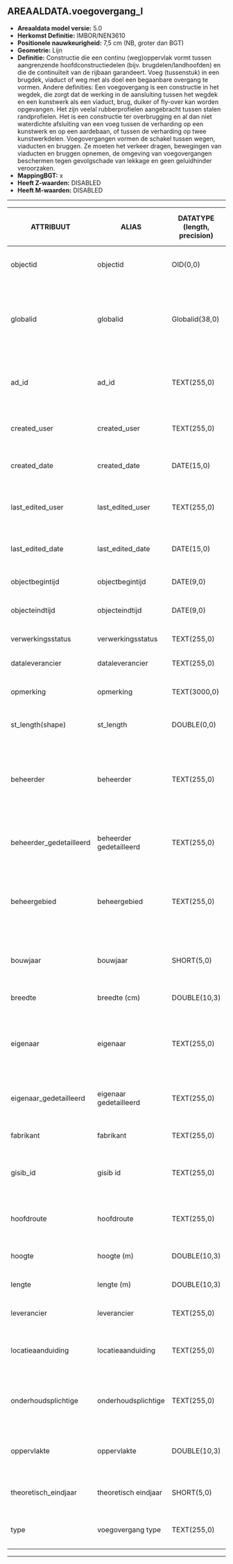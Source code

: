 ﻿## AREAALDATA.voegovergang_l

* __Areaaldata model versie:__ 5.0
* __Herkomst Definitie:__ IMBOR/NEN3610
* __Positionele nauwkeurigheid:__ 7,5 cm (NB, groter dan BGT)
* __Geometrie:__ Lijn
* __Definitie:__ Constructie die een continu (weg)oppervlak vormt tussen aangrenzende hoofdconstructiedelen (bijv. brugdelen/landhoofden) en die de continuïteit van de rijbaan garandeert. Voeg (tussenstuk) in een brugdek, viaduct of weg met als doel een begaanbare overgang te vormen. Andere definities: Een voegovergang is een constructie in het wegdek, die zorgt dat de werking in de aansluiting tussen het wegdek en een kunstwerk als een viaduct, brug, duiker of fly-over kan worden opgevangen. Het zijn veelal rubberprofielen aangebracht tussen stalen randprofielen. Het is een constructie ter overbrugging en al dan niet waterdichte afsluiting van een voeg tussen de verharding op een kunstwerk en op een aardebaan, of tussen de verharding op twee kunstwerkdelen. Voegovergangen vormen de schakel tussen wegen, viaducten en bruggen. Ze moeten het verkeer dragen, bewegingen van viaducten en bruggen opnemen, de omgeving van voegovergangen beschermen tegen gevolgschade van lekkage en geen geluidhinder veroorzaken.
* __MappingBGT:__ x
* __Heeft Z-waarden:__ DISABLED
* __Heeft M-waarden:__ DISABLED

***

|__ATTRIBUUT__                             |__ALIAS__                                     |__DATATYPE (length, precision)__       |__DEFINITIE__ (Oorsprong; Superklasse; Attribuuttype; Enumeratie/Referentie; Verwijzende sleutel; Standaard waarde; Definitie)|
|------                                    |------                                        |------                                 |-----    |
|objectid                                  |objectid                                      |OID(0,0)                               |PNH; AREAALDATA; Waarde wordt automatisch bepaald; ; ; Default: None; Intern ArcGIS Identificatienummer, aangemaakt door ArcGIS.
|globalid                                  |globalid                                      |Globalid(38,0)                         |PNH; AREAALDATA; Waarde wordt automatisch bepaald; ; ; Default: None; Elk object heeft een unieke GlobalID (Global Unique Identifier). Dit is een systeemveld van de ArcGIS software welke noodzakelijk is om een aantal functionaliteiten binnen deze software te kunnen gebruiken.
|ad_id                                     |ad_id                                         |TEXT(255,0)                            |PNH; AREAALDATA; GUID; ; ; Default: None; Uniek identificatienummer voor het object dat onveranderlijk is zolang het object bestaat in Areaaldata: in format 'AD.[GUID]'. Dit moet worden ingevuld door de aannemer.
|created_user                              |created_user                                  |TEXT(255,0)                            |PNH; AREAALDATA; Waarde wordt automatisch bepaald; ; ; Default: None; Naam van gebruiker die de rij heeft aangemaakt, gegenereerd door ArcGIS.
|created_date                              |created_date                                  |DATE(15,0)                             |PNH; AREAALDATA; Waarde wordt automatisch bepaald; ; ; Default: None; Datum waarop de rij aan de database is toegevoegd, gegenereerd door ArcGIS.
|last_edited_user                          |last_edited_user                              |TEXT(255,0)                            |PNH; AREAALDATA; Waarde wordt automatisch bepaald; ; ; Default: None; Naam van gebruiker die de laatste mutatie heeft doorgevoerd, gegenereerd door ArcGIS.
|last_edited_date                          |last_edited_date                              |DATE(15,0)                             |PNH; AREAALDATA; Waarde wordt automatisch bepaald; ; ; Default: None; Datum van de laatste mutatie, gegenereerd door ArcGIS.
|objectbegintijd                           |objectbegintijd                               |DATE(9,0)                              |PNH; AREAALDATA; Vrij invoerveld; ; ; Default: None; Datum waarop het object bij de bronhouder is ontstaan.
|objecteindtijd                            |objecteindtijd                                |DATE(9,0)                              |PNH; AREAALDATA; Vrij invoerveld; ; ; Default: None; Datum waarop het object bij de bronhouder niet meer geldig is.
|verwerkingsstatus                         |verwerkingsstatus                             |TEXT(255,0)                            |PNH; AREAALDATA; Enumeratie; keuzelijst [Verwerkingsstatus]; ; Default: None; Status van de gegevens.
|dataleverancier                           |dataleverancier                               |TEXT(255,0)                            |PNH; AREAALDATA; Vrij invoerveld; ; ; Default: None; Leverancier van de data.
|opmerking                                 |opmerking                                     |TEXT(3000,0)                           |PNH; AREAALDATA; Vrij invoerveld; ; ; Default: None; Algemene opmerking voor het object, zoals een omschrijving of toelichting.
|st_length(shape)                          |st_length                                     |DOUBLE(0,0)                            |PNH; AREAALDATA; Waarde wordt automatisch bepaald; ; ; Default: None; Lengte van het beheerobject in meters.
|beheerder                                 |beheerder                                     |TEXT(255,0)                            |IMBOR; Beheerd object; Enumeratie/Referentie; keuzelijst [BeheerdObjectBeheerder]; ; Default: None; Een publiekrechtelijke instantie of (rechts)persoon die toeziet op de instandhouding van o.a. een object, kunstwerk of waterstaatswerk. De typen beheerder zijn conform de indeling in bronhouders (BGT).
|beheerder_gedetailleerd                   |beheerder gedetailleerd                       |TEXT(255,0)                            |IMBOR; Beheerd object; Enumeratie/Referentie; keuzelijst [BeheerdObjectBeheerderGedetailleerd]; ; Default: None; Nadere aanduiding van de beheerder van het beheerobject.
|beheergebied                              |beheergebied                                  |TEXT(255,0)                            |IMBOR; Beheerd object; Vrij invoerveld; ; Verwijzende sleutel naar [gebiedscontractregio_v]; Default: None; Verwijzende sleutel naar gebiedscontractregio_v; Aanduiding van het beheergebied waarbinnen het beheerobject ligt. Indeling in beheergebieden is organisatiespecifiek.
|bouwjaar                                  |bouwjaar                                      |SHORT(5,0)                             |IMBOR; Constructie; Vrij invoerveld; ; ; Default: None; Bouwjaar van het object. Deze kan afwijken van het jaar van aanleg, bijvoorbeeld wanneer een beheerobject hergebruikt wordt.
|breedte                                   |breedte (cm)                                  |DOUBLE(10,3)                           |IMBOR; Weginrichtingsobject; Vrij invoerveld; ; ; Default: None; Breedte van het beheerobject.
|eigenaar                                  |eigenaar                                      |TEXT(255,0)                            |IMBOR; Beheerd object; Enumeratie/Referentie; keuzelijst [BeheerdObjectEigenaar]; ; Default: None; (Rechts)persoon die het meest omvattend recht op een zaak heeft. De typen eigenaren zijn conform de indeling in bronhouders (BGT).
|eigenaar_gedetailleerd                    |eigenaar gedetailleerd                        |TEXT(255,0)                            |IMBOR; Beheerd object; Enumeratie/Referentie; keuzelijst [BeheerdObjectEigenaarGedetailleerd]; ; Default: None; Nadere aanduiding van de eigenaar van het beheerobject.
|fabrikant                                 |fabrikant                                     |TEXT(255,0)                            |IMBOR; Constructie; Vrij invoerveld; ; ; Default: None; Fabrikant van het beheerobject.
|gisib_id                                  |gisib id                                      |TEXT(255,0)                            |PNH; Areaaldata; GUID; ; ; Default: None; Identificatienummer beheer openbare ruimte (GISIB), wordt aangemaakt in GISIB en mag niet worden ingevuld door de aannemer; 
|hoofdroute                                |hoofdroute                                    |TEXT(255,0)                            |PNH; Gebiedsindeling; Enumeratie/Referentie; keuzelijst [Hoofdroute]; Verwijzende sleutel naar [weg_v]; Default: None; Verwijzende sleutel naar weg_v; AD_ID foreign key
|hoogte                                    |hoogte (m)                                    |DOUBLE(10,3)                           |IMBOR; Weginrichtingsobject; Vrij invoerveld; ; ; Default: None; Hoogte van het beheerobject in meters.
|lengte                                    |lengte (m)                                    |DOUBLE(10,3)                           |IMBOR; Weginrichtingsobject; Vrij invoerveld; ; ; Default: None; Lengte van het beheerobject.
|leverancier                               |leverancier                                   |TEXT(255,0)                            |IMBOR; Constructie; Vrij invoerveld; ; ; Default: None; Leverancier van het beheerobject.
|locatieaanduiding                         |locatieaanduiding                             |TEXT(255,0)                            |IMBOR; Weginrichtingsobject; Vrij invoerveld; ; ; Default: None; Nadere specificatie van de locatie van het object aanvullend op de registratie van openbare ruimte en huisnummer.
|onderhoudsplichtige                       |onderhoudsplichtige                           |TEXT(255,0)                            |IMBOR; Beheerd object; Enumeratie/Referentie; keuzelijst [BeheerdObjectOnderhoudsplichtige]; ; Default: None; Organisatie die verantwoordelijk is voor het onderhoud van het beheerobject.
|oppervlakte                               |oppervlakte                                   |DOUBLE(10,3)                           |IMBOR; Weginrichtingsobject; Waarde wordt automatisch bepaald; ; ; Default: None; Oppervlakte van het beheerobject, overname van BGT/IMGeo.
|theoretisch_eindjaar                      |theoretisch eindjaar                          |SHORT(5,0)                             |IMBOR; Constructie; Vrij invoerveld; ; ; Default: None; Jaar dat het beheerobject aan het theoretische einde van haar levensduur is.
|type                                      |voegovergang type                             |TEXT(255,0)                            |IMBOR; Voegovergang; Enumeratie/Referentie; keuzelijst [VoegovergangType]; ; Default: None; Typering van het beheerobject.

***

